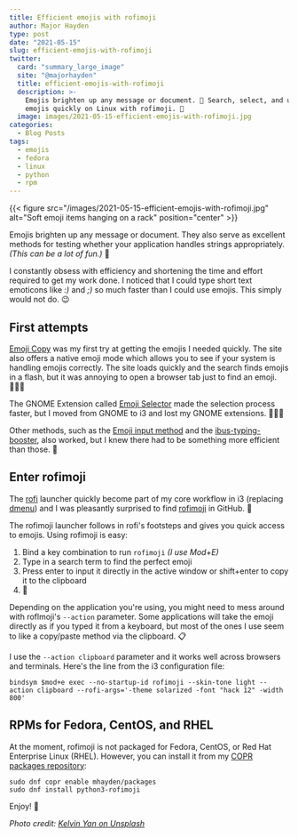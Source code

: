 ```yaml
---
title: Efficient emojis with rofimoji
author: Major Hayden
type: post
date: "2021-05-15"
slug: efficient-emojis-with-rofimoji
twitter:
  card: "summary_large_image"
  site: "@majorhayden"
  title: efficient-emojis-with-rofimoji
  description: >-
    Emojis brighten up any message or document. 🌻 Search, select, and use
    emojis quickly on Linux with rofimoji. 🤗
  image: images/2021-05-15-efficient-emojis-with-rofimoji.jpg
categories:
  - Blog Posts
tags:
  - emojis
  - fedora
  - linux
  - python
  - rpm
---
```


{{< figure src="/images/2021-05-15-efficient-emojis-with-rofimoji.jpg" alt="Soft emoji items hanging on a rack" position="center" >}}

Emojis brighten up any message or document. They also serve as excellent methods
for testing whether your application handles strings appropriately. _(This can
be a lot of fun.)_ 🤭

I constantly obsess with efficiency and shortening the time and effort required
to get my work done. I noticed that I could type short text emoticons like _:)_
and _;)_ so much faster than I could use emojis. This simply would not do. 😉

## First attempts

[Emoji Copy] was my first try at getting the emojis I needed quickly. The site
also offers a native emoji mode which allows you to see if your system is
handling emojis correctly. The site loads quickly and the search finds emojis in
a flash, but it was annoying to open a browser tab just to find an emoji. 🤦🏻‍♂️

The GNOME Extension called [Emoji Selector] made the selection process faster,
but I moved from GNOME to i3 and lost my GNOME extensions. 🤷🏻‍♂️

Other methods, such as the [Emoji input method] and the [ibus-typing-booster],
also worked, but I knew there had to be something more efficient than those. 🤔

[Emoji Copy]: https://www.emojicopy.com/
[Emoji Selector]: https://extensions.gnome.org/extension/1162/emoji-selector/
[Emoji input method]: https://fedoramagazine.org/boost-typing-emoji-fedora-28-workstation/
[ibus-typing-booster]: https://mike-fabian.github.io/ibus-typing-booster/

## Enter rofimoji

The [rofi] launcher quickly become part of my core workflow in i3 (replacing
[dmenu]) and I was pleasantly surprised to find [rofimoji] in GitHub. 🤗

The rofimoji launcher follows in rofi's footsteps and gives you quick access to
emojis. Using rofimoji is easy:

1. Bind a key combination to run `rofimoji` _(I use Mod+E)_
2. Type in a search term to find the perfect emoji
3. Press enter to input it directly in the active window or shift+enter to copy
   it to the clipboard
4. 🎉

Depending on the application you're using, you might need to mess around with
roflmoji's `--action` parameter. Some applications will take the emoji directly
as if you typed it from a keyboard, but most of the ones I use seem to like a
copy/paste method via the clipboard. 📋

I use the `--action clipboard` parameter and it works well across browsers and
terminals. Here's the line from the i3 configuration file:

```text
bindsym $mod+e exec --no-startup-id rofimoji --skin-tone light --action clipboard --rofi-args='-theme solarized -font "hack 12" -width 800'
```

[rofi]: https://github.com/davatorium/rofi
[dmenu]: https://tools.suckless.org/dmenu/
[rofimoji]: https://github.com/fdw/rofimoji

## RPMs for Fedora, CentOS, and RHEL

At the moment, rofimoji is not packaged for Fedora, CentOS, or Red Hat
Enterprise Linux (RHEL). However, you can install it from my [COPR packages
repository]:

```text
sudo dnf copr enable mhayden/packages
sudo dnf install python3-rofimoji
```

Enjoy! 🍰

[COPR packages repository]: https://copr.fedorainfracloud.org/coprs/mhayden/packages/

*Photo credit: [Kelvin Yan on Unsplash](https://unsplash.com/photos/dGrfSEcwK74)*
